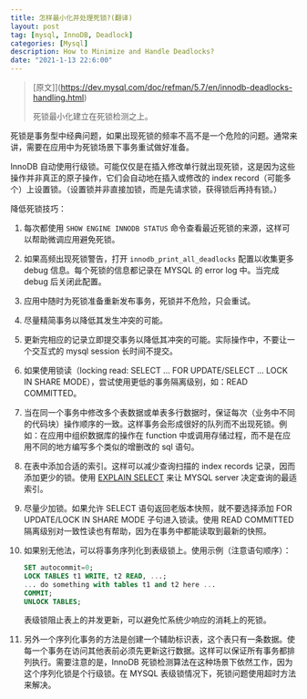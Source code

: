 ```yaml
---
title: 怎样最小化并处理死锁?(翻译)
layout: post
tag: [mysql, InnoDB, Deadlock]
categories: [Mysql]
description: How to Minimize and Handle Deadlocks?
date: "2021-1-13 22:6:00"
---
```


> [原文]](https://dev.mysql.com/doc/refman/5.7/en/innodb-deadlocks-handling.html)
>
> 死锁最小化建立在死锁检测之上。

死锁是事务型中经典问题，如果出现死锁的频率不高不是一个危险的问题。通常来讲，需要在应用中为死锁场景下事务重试做好准备。<!--more-->

InnoDB 自动使用行级锁。可能仅仅是在插入修改单行就出现死锁，这是因为这些操作并非真正的原子操作，它们会自动地在插入或修改的 index record（可能多个）上设置锁。（设置锁并非直接加锁，而是先请求锁，获得锁后再持有锁。）

降低死锁技巧：

1. 每次都使用 `SHOW ENGINE INNODB STATUS` 命令查看最近死锁的来源，这样可以帮助微调应用避免死锁。
2. 如果高频出现死锁警告，打开 `innodb_print_all_deadlocks` 配置以收集更多 debug 信息。每个死锁的信息都记录在 MYSQL 的 error log 中。当完成 debug 后关闭此配置。
3. 应用中随时为死锁准备重新发布事务，死锁并不危险，只会重试。
4. 尽量精简事务以降低其发生冲突的可能。
5. 更新完相应的记录立即提交事务以降低其冲突的可能。实际操作中，不要让一个交互式的 mysql session 长时间不提交。
6. 如果使用锁读（locking read: SELECT ... FOR UPDATE/SELECT ... LOCK IN SHARE MODE），尝试使用更低的事务隔离级别，如：READ COMMITTED。
7. 当在同一个事务中修改多个表数据或单表多行数据时，保证每次（业务中不同的代码块）操作顺序的一致。这样事务会形成很好的队列而不出现死锁。例如：在应用中组织数据库的操作在 function 中或调用存储过程，而不是在应用不同的地方编写多个类似的增删改的 sql 语句。
8. 在表中添加合适的索引。这样可以减少查询扫描的 index records 记录，因而添加更少的锁。使用 [EXPLAIN SELECT](https://dev.mysql.com/doc/refman/5.7/en/explain.html) 来让 MYSQL server 决定查询的最适索引。
9. 尽量少加锁。如果允许 SELECT 语句返回老版本快照，就不要选择添加 FOR UPDATE/LOCK IN SHARE MODE 子句进入锁读。使用 READ COMMITTED 隔离级别对一致性读也有帮助，因为在事务中都能读取到最新的快照。
10. 如果别无他法，可以将事务序列化到表级锁上。使用示例（注意语句顺序）：

    ```sql
    SET autocommit=0;
    LOCK TABLES t1 WRITE, t2 READ, ...;
    ... do something with tables t1 and t2 here ...
    COMMIT;
    UNLOCK TABLES;
    ```

    表级锁阻止表上的并发更新，可以避免忙系统少响应的消耗上的死锁。
11. 另外一个序列化事务的方法是创建一个辅助标识表，这个表只有一条数据。使每一个事务在访问其他表前必须先更新这行数据。这样可以保证所有事务都排列执行。需要注意的是，InnoDB 死锁检测算法在这种场景下依然工作，因为这个序列化锁是个行级锁。在 MYSQL 表级锁情况下，死锁问题使用超时方法来解决。
